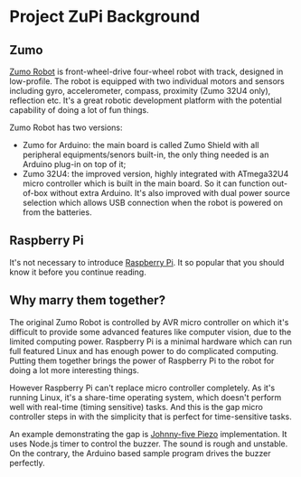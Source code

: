 # Project ZuPi Background

## Zumo

[Zumo Robot](https://www.pololu.com/category/129/zumo-robots-and-accessories) is
front-wheel-drive four-wheel robot with track, designed in low-profile. The
robot is equipped with two individual motors and sensors including gyro,
accelerometer, compass, proximity (Zumo 32U4 only), reflection etc.
It's a great robotic development platform with the potential capability of
doing a lot of fun things.

Zumo Robot has two versions:

- Zumo for Arduino: the main board is called Zumo Shield with all peripheral
  equipments/senors built-in, the only thing needed is an Arduino plug-in on top
  of it;
- Zumo 32U4: the improved version, highly integrated with ATmega32U4 micro
  controller which is built in the main board. So it can function out-of-box
  without extra Arduino. It's also improved with dual power source selection which
  allows USB connection when the robot is powered on from the batteries.

## Raspberry Pi

It's not necessary to introduce [Raspberry Pi](https://www.raspberrypi.org).
It so popular that you should know it before you continue reading.

## Why marry them together?

The original Zumo Robot is controlled by AVR micro controller on which it's
difficult to provide some advanced features like computer vision, due to
the limited computing power.
Raspberry Pi is a minimal hardware which can run full featured Linux and has
enough power to do complicated computing.
Putting them together brings the power of Raspberry Pi to the robot for doing
a lot more interesting things.

However Raspberry Pi can't replace micro controller completely. As it's running
Linux, it's a share-time operating system, which doesn't perform well with
real-time (timing sensitive) tasks. And this is the gap micro controller steps in
with the simplicity that is perfect for time-sensitive tasks.

An example demonstrating the gap is
[Johnny-five Piezo](http://johnny-five.io/api/piezo/) implementation. It uses
Node.js timer to control the buzzer. The sound is rough and unstable.
On the contrary, the Arduino based sample program drives the buzzer perfectly.
